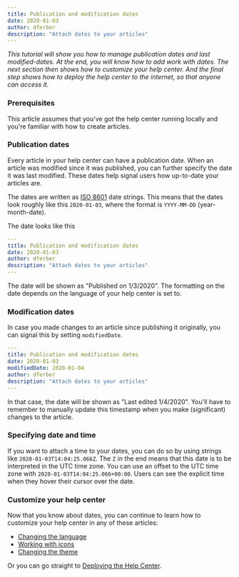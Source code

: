 ```yaml
---
title: Publication and modification dates
date: 2020-01-03
author: dferber
description: "Attach dates to your articles"
---
```


_This tutorial will show you how to manage publication dates and last modified-dates. At the end, you will know how to add work with dates. The next section then shows how to customize your help center. And the final step shows how to deploy the help center to the internet, so that anyone can access it._

### Prerequisites

This article assumes that you've got the help center running locally and you're familiar with how to create articles.

### Publication dates

Every article in your help center can have a publication date. When an article was modified since it was published, you can further specify the date it was last modified. These dates help signal users how up-to-date your articles are.

The dates are written as [ISO 8601](https://en.wikipedia.org/wiki/ISO_8601) date strings. This means that the dates look roughly like this `2020-01-03`, where the format is `YYYY-MM-DD` (year-month-date).

The date looks like this

```yaml
---
title: Publication and modification dates
date: 2020-01-03
author: dferber
description: "Attach dates to your articles"
---

```

The date will be shown as "Published on 1/3/2020". The formatting on the date depends on the language of your help center is set to.

### Modification dates

In case you made changes to an article since publishing it originally, you can signal this by setting `modifiedDate`.

```yaml
---
title: Publication and modification dates
date: 2020-01-03
modifiedDate: 2020-01-04
author: dferber
description: "Attach dates to your articles"
---

```

In that case, the date will be shown as "Last edited 1/4/2020".
You'll have to remember to manually update this timestamp when you make (significant) changes to the article.

### Specifying date and time

If you want to attach a time to your dates, you can do so by using strings like `2020-01-03T14:04:25.066Z`. The `Z` in the end means that this date is to be interpreted in the UTC time zone. You can use an offset to the UTC time zone with `2020-01-03T14:04:25.066+00:00`. Users can see the explicit time when they hover their cursor over the date.

### Customize your help center

Now that you know about dates, you can continue to learn how to customize your help center in any of these articles:

- [Changing the language](/articles/customizing-locale)
- [Working with icons](/articles/customizing-icons)
- [Changing the theme](/articles/customizing-theme)

Or you can go straight to [Deploying the Help Center](/articles/deploy).
